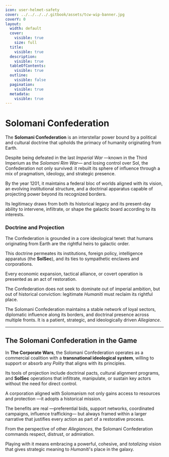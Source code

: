 ```yaml
---
icon: user-helmet-safety
cover: ../../../../.gitbook/assets/tcw-wip-banner.jpg
coverY: 0
layout:
  width: default
  cover:
    visible: true
    size: full
  title:
    visible: true
  description:
    visible: true
  tableOfContents:
    visible: true
  outline:
    visible: false
  pagination:
    visible: true
  metadata:
    visible: true
---
```


# Solomani Confederation

The **Solomani Confederation** is an interstellar power bound by a political and cultural doctrine that upholds the primacy of humanity originating from Earth.

Despite being defeated in the last _Imperial War_ —known in the Third Imperium as the _Solomani Rim War_— and losing control over Sol, the Confederation not only survived: it rebuilt its sphere of influence through a mix of pragmatism, ideology, and strategic presence.

By the year 1201, it maintains a federal bloc of worlds aligned with its vision, an evolving institutional structure, and a doctrinal apparatus capable of projecting power beyond its recognized borders.

Its legitimacy draws from both its historical legacy and its present-day ability to intervene, infiltrate, or shape the galactic board according to its interests.

### Doctrine and Projection

The Confederation is grounded in a core ideological tenet: that humans originating from Earth are the rightful heirs to galactic order.

This doctrine permeates its institutions, foreign policy, intelligence apparatus (the **SolSec**), and its ties to sympathetic enclaves and corporations.

Every economic expansion, tactical alliance, or covert operation is presented as an act of restoration.

The Confederation does not seek to dominate out of imperial ambition, but out of historical conviction: legitimate _Humaniti_ must reclaim its rightful place.

The Solomani Confederation maintains a stable network of loyal sectors, diplomatic influence along its borders, and doctrinal presence across multiple fronts. It is a patient, strategic, and ideologically driven _Allegiance_.

***

## The Solomani Confederation in the Game

In **The Corporate Wars**, the Solomani Confederation operates as a commercial coalition with a **transnational ideological system**, willing to support or absorb any _Polity_ that aligns with its principles.

Its tools of projection include doctrinal pacts, cultural alignment programs, and **SolSec** operations that infiltrate, manipulate, or sustain key actors without the need for direct control.

A corporation aligned with Solomanism not only gains access to resources and protection —it adopts a historical mission.

The benefits are real —preferential bids, support networks, coordinated campaigns, influence trafficking— but always framed within a larger narrative that justifies every action as part of a restorative process.

From the perspective of other _Allegiances_, the Solomani Confederation commands respect, distrust, or admiration.

Playing with it means embracing a powerful, cohesive, and _totalizing_ vision that gives strategic meaning to _Humaniti_'s place in the galaxy.
